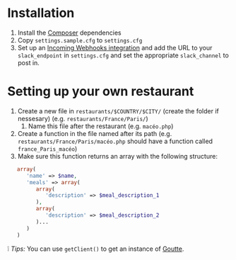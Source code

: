 # Installation

1. Install the [Composer](https://getcomposer.org/) dependencies
2. Copy `settings.sample.cfg` to `settings.cfg`
3. Set up an [Incoming Webhooks integration](https://api.slack.com/incoming-webhooks) and add the URL to your `slack_endpoint` in `settings.cfg` and set the appropriate `slack_channel` to post in.

# Setting up your own restaurant

1. Create a new file in `restaurants/$COUNTRY/$CITY/` (create the folder if nessesary) (e.g. `restaurants/France/Paris/`)
   1. Name this file after the restaurant (e.g. `macéo.php`)
2. Create a function in the file named after its path (e.g. `restaurants/France/Paris/macéo.php` should have a function called `france_Paris_macéo`)
3. Make sure this function returns an array with the following structure:

```php
   array(
      'name' => $name,
      'meals' => array(
         array(
            'description' => $meal_description_1
         ),
         array(
            'description' => $meal_description_2
         )...
      )
   )
```

:grey_exclamation: *Tips:* You can use `getClient()` to get an instance of [Goutte](https://github.com/FriendsOfPHP/Goutte).
